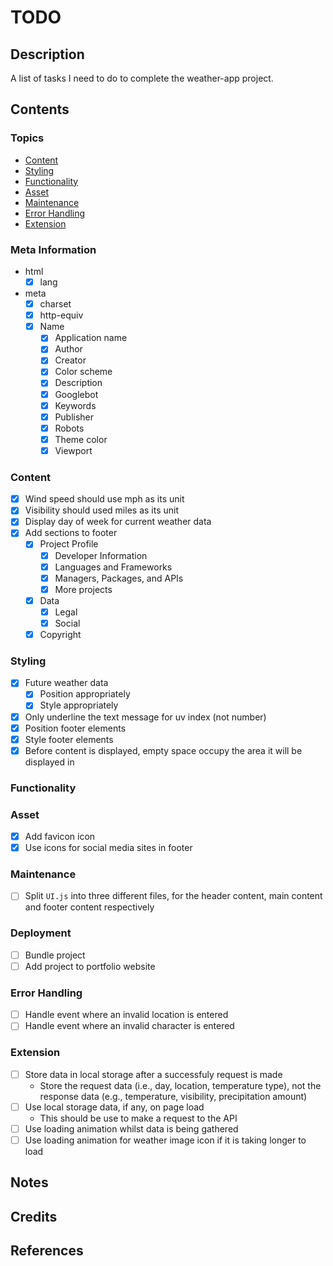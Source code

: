 # TODO

## Description

A list of tasks I need to do to complete the weather-app project.

## Contents

### Topics

- [Content](#content)
- [Styling](#styling)
- [Functionality](#functionality)
- [Asset](#asset)
- [Maintenance](#maintenance)
- [Error Handling](#error-handling)
- [Extension](#extension)

### Meta Information

- html
    - [x] lang
- meta
    - [x] charset
    - [x] http-equiv
    - [x] Name
        - [x] Application name
        - [x] Author
        - [x] Creator
        - [x] Color scheme
        - [x] Description
        - [x] Googlebot
        - [x] Keywords
        - [x] Publisher
        - [x] Robots
        - [x] Theme color
        - [x] Viewport

### Content

- [x] Wind speed should use mph as its unit
- [x] Visibility should used miles as its unit
- [x] Display day of week for current weather data
- [x] Add sections to footer
    - [x] Project Profile
        - [x] Developer Information
        - [x] Languages and Frameworks
        - [x] Managers, Packages, and APIs
        - [x] More projects
    - [x] Data
        - [x] Legal
        - [x] Social
    - [x] Copyright

### Styling

- [x] Future weather data
    - [x] Position appropriately
    - [x] Style appropriately
- [x] Only underline the text message for uv index (not number)
- [x] Position footer elements
- [x] Style footer elements
- [x] Before content is displayed, empty space occupy the area it will be
displayed in

### Functionality

### Asset

- [x] Add favicon icon
- [x] Use icons for social media sites in footer

### Maintenance

- [ ] Split `UI.js` into three different files, for the header content, main
content and footer content respectively

### Deployment

- [ ] Bundle project
- [ ] Add project to portfolio website

### Error Handling

- [ ] Handle event where an invalid location is entered
- [ ] Handle event where an invalid character is entered

### Extension

- [ ] Store data in local storage after a successfuly request is made
    - Store the request data (i.e., day, location, temperature type), not the
    response data (e.g., temperature, visibility, precipitation amount)
- [ ] Use local storage data, if any, on page load
    - This should be use to make a request to the API
- [ ] Use loading animation whilst data is being gathered
- [ ] Use loading animation for weather image icon if it is taking longer to
load

## Notes

## Credits

## References
